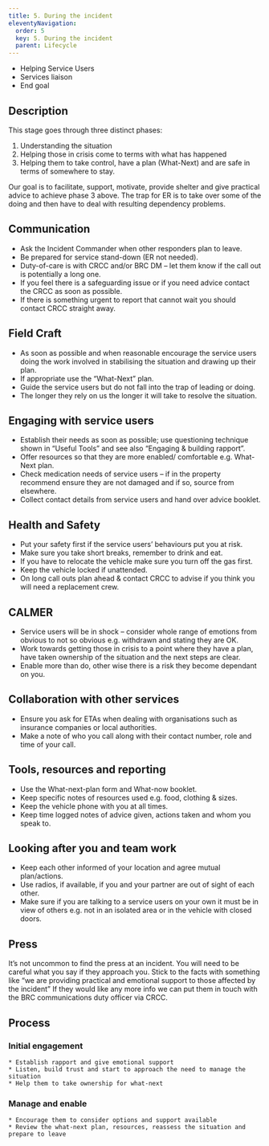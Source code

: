 ```yaml
---
title: 5. During the incident
eleventyNavigation:
  order: 5
  key: 5. During the incident
  parent: Lifecycle
---
```


* Helping Service Users
* Services liaison
* End goal

## Description

This stage goes through three distinct phases:

1. Understanding the situation
2. Helping those in crisis come to terms with what has happened
3. Helping them to take control, have a plan (What-Next) and are safe in terms of somewhere to stay.

Our goal is to facilitate, support, motivate, provide shelter and give practical advice to achieve phase 3 above. The trap for ER is to take over some of the doing and then have to deal with resulting dependency problems.

## Communication

* Ask the Incident Commander when other responders plan to leave.
* Be prepared for service stand-down (ER not needed).
* Duty-of-care is with CRCC and/or BRC DM – let them know if the call out is potentially a long one.
* If you feel there is a safeguarding issue or if you need advice contact the CRCC as soon as possible.
* If there is something urgent to report that cannot wait you should contact CRCC straight away.

## Field Craft

* As soon as possible and when reasonable encourage the service users doing the work involved in stabilising the situation and drawing up their plan.
* If appropriate use the “What-Next” plan.
* Guide the service users but do not fall into the trap of leading or doing.
* The longer they rely on us the longer it will take to resolve the situation.

## Engaging with service users

* Establish their needs as soon as possible; use questioning technique shown in “Useful Tools” and see also “Engaging & building rapport”.
* Offer resources so that they are more enabled/ comfortable e.g. What-Next plan.
* Check medication needs of service users – if in the property recommend ensure they are not damaged and if so, source from elsewhere.
* Collect contact details from service users and hand over advice booklet.

## Health and Safety

* Put your safety first if the service users’ behaviours put you at risk.
* Make sure you take short breaks, remember to drink and eat.
* If you have to relocate the vehicle make sure you turn off the gas first.
* Keep the vehicle locked if unattended.
* On long call outs plan ahead & contact CRCC to advise if you think you will need a replacement crew.

## CALMER

* Service users will be in shock – consider whole range of emotions from obvious to not so obvious e.g. withdrawn and stating they are OK.
* Work towards getting those in crisis to a point where they have a plan, have taken ownership of the situation and the next steps are clear.
* Enable more than do, other wise there is a risk they become dependant on you.

## Collaboration with other services

* Ensure you ask for ETAs when dealing with organisations such as insurance companies or local authorities.
* Make a note of who you call along with their contact number, role and time of your call.

## Tools, resources and reporting

* Use the What-next-plan form and What-now booklet.
* Keep specific notes of resources used e.g. food, clothing & sizes.
* Keep the vehicle phone with you at all times.
* Keep time logged notes of advice given, actions taken and whom you speak to.

## Looking after you and team work

* Keep each other informed of your location and agree mutual plan/actions.
* Use radios, if available, if you and your partner are out of sight of each other.
* Make sure if you are talking to a service users on your own it must be in view of others e.g. not in an isolated area or in the vehicle with closed doors.

## Press

It’s not uncommon to find the press at an incident. You will need to be careful what you say if they approach you. Stick to the facts with something like “we are providing practical and emotional support to those affected by the incident” If they would like any more info we can put them in touch with the BRC communications duty officer via CRCC.

## Process

### Initial engagement

    * Establish rapport and give emotional support
    * Listen, build trust and start to approach the need to manage the situation
    * Help them to take ownership for what-next

### Manage and enable

    * Encourage them to consider options and support available
    * Review the what-next plan, resources, reassess the situation and prepare to leave
